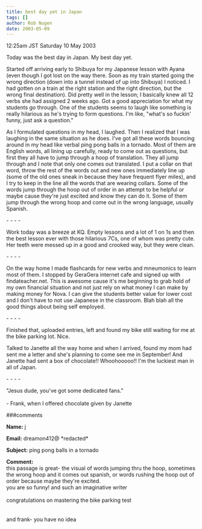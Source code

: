 ```yaml
---
title: best day yet in Japan
tags: []
author: Rob Nugen
date: 2003-05-09
---
```


<p class=date>12:25am JST Saturday 10 May 2003</p>

<p>Today was the best day in Japan.  My best day yet.</p>

<p>Started off arriving early to Shibuya for my Japanese lesson with
Ayana (even though I got lost on the way there.  Soon as my train
started going the wrong direction (down into a tunnel instead of up
into Shibuya) I noticed.  I had gotten on a train at the right station
and the right direction, but the wrong final destination).  Did pretty
well in the lesson; I basically knew all 12 verbs she had assigned 2
weeks ago.  Got a good appreciation for what my students go through.
One of the students seems to laugh like something is really hilarious
as he's trying to form questions.  I'm like, "what's so fuckin' funny,
just ask a question."</p>

<p>As I formulated questions in my head, I laughed.  Then I realized
that I was laughing in the same situation as he does.  I've got all
these words bouncing around in my head like verbal ping pong balls in
a tornado.  Most of them are English words, all lining up carefully,
ready to come out as questions, but first they all have to jump
through a hoop of translation.  They all jump through and I note that
only one comes out translated.  I put a collar on that word, throw the
rest of the words out and new ones immediately line up (some of the
old ones sneak in because they have frequent flyer miles), and I try
to keep in the line all the words that are wearing collars.  Some of
the words jump through the hoop out of order in an attempt to be
helpful or maybe cause they're just excited and know they can do it.
Some of them jump through the wrong hoop and come out in the wrong
language, usually Spanish.</p>

<p>- - - -</p>

<p>Work today was a breeze at KQ.  Empty lessons and a lot of 1 on 1s
and then the best lesson ever with those hilarious 7Cs, one of whom
was pretty cute.  Her teeth were messed up in a good and crooked way,
but they were clean.</p>

<p>- - - -</p>

<p>On the way home I made flashcards for new verbs and mneumonics to
learn most of them.  I stopped by GeraGera internet cafe and signed up
with findateacher.net.  This is awesome cause it's me beginning to
grab hold of my own financial situation and not just rely on what
money I can make by making money for Nova.  I can give the students
better value for lower cost and I don't have to not use Japanese in
the classroom.  Blah blah all the good things about being self
employed.</p>

<p>- - - -</p>

<p>Finished that, uploaded entries, left and found my bike still
waiting for me at the bike parking lot.  Nice.</p>

<p>Talked to Janette all the way home and when I arrived, found my mom
had sent me a letter and she's planning to come see me in September!
And Janette had sent a box of chocolate!!  Whoohooooo!!  I'm the
luckiest man in all of Japan.</p>

<p>- - - -</p>

<p>"Jesus dude, you've got some dedicated fans."
<br>
<br> - Frank, when I offered chocolate given by Janette</p>

###comments

<p><b>Name:</b> j

<p><b>Email:</b> dreamon412@ *redacted*

<p><b>Subject:</b> ping pong balls in a tornado

<p><b>Comment:</b>
<br>this passage is great-  the visual of words jumping thru the hoop, sometimes the wrong hoop and it comes out spanish, or words rushing the hoop out of order because maybe they're excited.<br>
  you are so funny!  and such an imaginative writer<br>
 <br>
congratulations on mastering the bike parking test<br>
<br>
<br>
and frank- you have no idea

